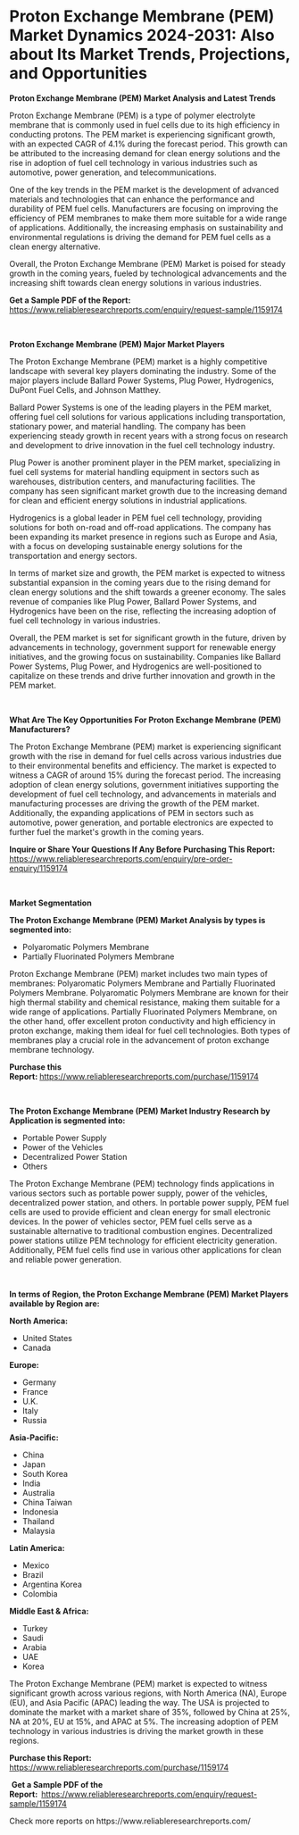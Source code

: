<p><h1>Proton Exchange Membrane (PEM) Market Dynamics 2024-2031: Also about Its Market Trends, Projections, and Opportunities</h1></p><p><strong>Proton Exchange Membrane (PEM) Market Analysis and Latest Trends</strong></p>
<p><p>Proton Exchange Membrane (PEM) is a type of polymer electrolyte membrane that is commonly used in fuel cells due to its high efficiency in conducting protons. The PEM market is experiencing significant growth, with an expected CAGR of 4.1% during the forecast period. This growth can be attributed to the increasing demand for clean energy solutions and the rise in adoption of fuel cell technology in various industries such as automotive, power generation, and telecommunications.</p><p>One of the key trends in the PEM market is the development of advanced materials and technologies that can enhance the performance and durability of PEM fuel cells. Manufacturers are focusing on improving the efficiency of PEM membranes to make them more suitable for a wide range of applications. Additionally, the increasing emphasis on sustainability and environmental regulations is driving the demand for PEM fuel cells as a clean energy alternative.</p><p>Overall, the Proton Exchange Membrane (PEM) Market is poised for steady growth in the coming years, fueled by technological advancements and the increasing shift towards clean energy solutions in various industries.</p></p>
<p><strong>Get a Sample PDF of the Report:&nbsp;</strong> <a href="https://www.reliableresearchreports.com/enquiry/request-sample/1159174">https://www.reliableresearchreports.com/enquiry/request-sample/1159174</a></p>
<p>&nbsp;</p>
<p><strong>Proton Exchange Membrane (PEM) Major Market Players</strong></p>
<p><p>The Proton Exchange Membrane (PEM) market is a highly competitive landscape with several key players dominating the industry. Some of the major players include Ballard Power Systems, Plug Power, Hydrogenics, DuPont Fuel Cells, and Johnson Matthey.</p><p>Ballard Power Systems is one of the leading players in the PEM market, offering fuel cell solutions for various applications including transportation, stationary power, and material handling. The company has been experiencing steady growth in recent years with a strong focus on research and development to drive innovation in the fuel cell technology industry.</p><p>Plug Power is another prominent player in the PEM market, specializing in fuel cell systems for material handling equipment in sectors such as warehouses, distribution centers, and manufacturing facilities. The company has seen significant market growth due to the increasing demand for clean and efficient energy solutions in industrial applications.</p><p>Hydrogenics is a global leader in PEM fuel cell technology, providing solutions for both on-road and off-road applications. The company has been expanding its market presence in regions such as Europe and Asia, with a focus on developing sustainable energy solutions for the transportation and energy sectors.</p><p>In terms of market size and growth, the PEM market is expected to witness substantial expansion in the coming years due to the rising demand for clean energy solutions and the shift towards a greener economy. The sales revenue of companies like Plug Power, Ballard Power Systems, and Hydrogenics have been on the rise, reflecting the increasing adoption of fuel cell technology in various industries.</p><p>Overall, the PEM market is set for significant growth in the future, driven by advancements in technology, government support for renewable energy initiatives, and the growing focus on sustainability. Companies like Ballard Power Systems, Plug Power, and Hydrogenics are well-positioned to capitalize on these trends and drive further innovation and growth in the PEM market.</p></p>
<p>&nbsp;</p>
<p><strong>What Are The Key Opportunities For Proton Exchange Membrane (PEM) Manufacturers?</strong></p>
<p><p>The Proton Exchange Membrane (PEM) market is experiencing significant growth with the rise in demand for fuel cells across various industries due to their environmental benefits and efficiency. The market is expected to witness a CAGR of around 15% during the forecast period. The increasing adoption of clean energy solutions, government initiatives supporting the development of fuel cell technology, and advancements in materials and manufacturing processes are driving the growth of the PEM market. Additionally, the expanding applications of PEM in sectors such as automotive, power generation, and portable electronics are expected to further fuel the market's growth in the coming years.</p></p>
<p><strong>Inquire or Share Your Questions If Any Before Purchasing This Report:</strong> <a href="https://www.reliableresearchreports.com/enquiry/pre-order-enquiry/1159174">https://www.reliableresearchreports.com/enquiry/pre-order-enquiry/1159174</a></p>
<p>&nbsp;</p>
<p><strong>Market Segmentation</strong></p>
<p><strong>The Proton Exchange Membrane (PEM) Market Analysis by types is segmented into:</strong></p>
<p><ul><li>Polyaromatic Polymers Membrane</li><li>Partially Fluorinated Polymers Membrane</li></ul></p>
<p><p>Proton Exchange Membrane (PEM) market includes two main types of membranes: Polyaromatic Polymers Membrane and Partially Fluorinated Polymers Membrane. Polyaromatic Polymers Membrane are known for their high thermal stability and chemical resistance, making them suitable for a wide range of applications. Partially Fluorinated Polymers Membrane, on the other hand, offer excellent proton conductivity and high efficiency in proton exchange, making them ideal for fuel cell technologies. Both types of membranes play a crucial role in the advancement of proton exchange membrane technology.</p></p>
<p><strong>Purchase this Report:&nbsp;</strong><a href="https://www.reliableresearchreports.com/purchase/1159174">https://www.reliableresearchreports.com/purchase/1159174</a></p>
<p>&nbsp;</p>
<p><strong>The Proton Exchange Membrane (PEM) Market Industry Research by Application is segmented into:</strong></p>
<p><ul><li>Portable Power Supply</li><li>Power of the Vehicles</li><li>Decentralized Power Station</li><li>Others</li></ul></p>
<p><p>The Proton Exchange Membrane (PEM) technology finds applications in various sectors such as portable power supply, power of the vehicles, decentralized power station, and others. In portable power supply, PEM fuel cells are used to provide efficient and clean energy for small electronic devices. In the power of vehicles sector, PEM fuel cells serve as a sustainable alternative to traditional combustion engines. Decentralized power stations utilize PEM technology for efficient electricity generation. Additionally, PEM fuel cells find use in various other applications for clean and reliable power generation.</p></p>
<p>&nbsp;</p>
<p><strong>In terms of Region, the Proton Exchange Membrane (PEM) Market Players available by Region are:</strong></p>
<p>
    <p> <strong> North America: </strong>
        <ul>
            <li>United States</li>
            <li>Canada</li>
        </ul>
        </p> 
    <p> <strong> Europe: </strong>
        <ul>
            <li>Germany</li>
            <li>France</li>
            <li>U.K.</li>
            <li>Italy</li>
            <li>Russia</li>
        </ul>
        </p> 
    <p> <strong> Asia-Pacific: </strong>
        <ul>
            <li>China</li>
            <li>Japan</li>
            <li>South Korea</li>
            <li>India</li>
            <li>Australia</li>
            <li>China Taiwan</li>
            <li>Indonesia</li>
            <li>Thailand</li>
            <li>Malaysia</li>
        </ul>
        </p> 
    <p> <strong> Latin America: </strong>
        <ul>
            <li>Mexico</li>
            <li>Brazil</li>
            <li>Argentina Korea</li>
            <li>Colombia</li>
        </ul>
        </p> 
    <p> <strong> Middle East & Africa: </strong>
        <ul>
            <li>Turkey</li>
            <li>Saudi</li>
            <li>Arabia</li>
            <li>UAE</li>
            <li>Korea</li>
        </ul>
    </p>
    </p>
<p><p>The Proton Exchange Membrane (PEM) market is expected to witness significant growth across various regions, with North America (NA), Europe (EU), and Asia Pacific (APAC) leading the way. The USA is projected to dominate the market with a market share of 35%, followed by China at 25%, NA at 20%, EU at 15%, and APAC at 5%. The increasing adoption of PEM technology in various industries is driving the market growth in these regions.</p></p>
<p><strong>Purchase this Report: </strong><a href="https://www.reliableresearchreports.com/purchase/1159174">https://www.reliableresearchreports.com/purchase/1159174</a></p>
<p>&nbsp;<strong>Get a Sample PDF of the Report:&nbsp;&nbsp;</strong><a href="https://www.reliableresearchreports.com/enquiry/request-sample/1159174">https://www.reliableresearchreports.com/enquiry/request-sample/1159174</a></p>
<p><strong></strong></p>
<p>Check more reports on https://www.reliableresearchreports.com/</p>